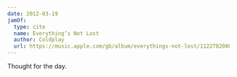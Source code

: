 ```yaml
---
date: 2012-03-19
jamOf:
  type: cite
  name: Everything’s Not Lost
  author: Coldplay
  url: https://music.apple.com/gb/album/everythings-not-lost/1122782080?i=1122782290
---
```


Thought for the day.
